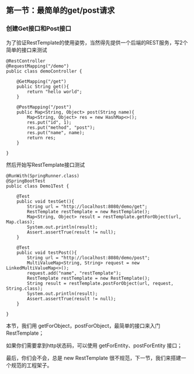 ## 第一节：最简单的get/post请求

### 创建Get接口和Post接口

为了验证RestTemplate的使用姿势，当然得先提供一个后端的REST服务，写2个简单的接口来测试

    @RestController
    @RequestMapping("/demo")
    public class demoController {
    
        @GetMapping("/get")
        public String get(){
            return "hello world";
        }
    
        @PostMapping("/post")
        public Map<String, Object> post(String name){
            Map<String, Object> res = new HashMap<>();
            res.put("id", 1);
            res.put("method", "post");
            res.put("name", name);
            return res;
        }
    
    }
    
然后开始写RestTemplate接口测试

    @RunWith(SpringRunner.class)
    @SpringBootTest
    public class Demo1Test {
    
    	@Test
    	public void testGet(){
    		String url = "http://localhost:8080/demo/get";
    		RestTemplate restTemplate = new RestTemplate();
    		Map<String, Object> result = restTemplate.getForObject(url, Map.class);
    		System.out.println(result);
    		Assert.assertTrue(result != null);
    	}
    
    	@Test
    	public void testPost(){
    		String url = "http://localhost:8080/demo/post";
    		MultiValueMap<String, String> request = new LinkedMultiValueMap<>();
    		request.add("name", "restTemplate");
    		RestTemplate restTemplate = new RestTemplate();
    		String result = restTemplate.postForObject(url, request, String.class);
    		System.out.println(result);
    		Assert.assertTrue(result != null);
    	}
    
    }
    
本节，我们用 getForObject，postForObject，最简单的接口来入门 RestTemplate；

如果你们需要拿到http状态码，可以使用 getForEntity、postForEntity 接口；

最后，你们会不会，总是 new RestTemplate 很不规范，下一节，我们来搭建一个规范的工程架子。